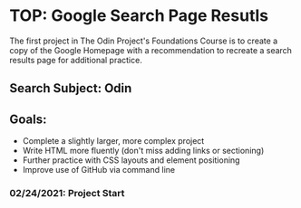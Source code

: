 # TOP: Google Search Page Resutls
The first project in The Odin Project's Foundations Course is to create a copy of the Google Homepage with a recommendation to recreate a search results page for additional practice.

## Search Subject: Odin

## Goals:
- Complete a slightly larger, more complex project
- Write HTML more fluently (don't miss adding links or sectioning)
- Further practice with CSS layouts and element positioning
- Improve use of GitHub via command line

### 02/24/2021: Project Start

